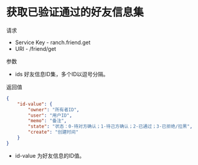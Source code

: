 # 获取已验证通过的好友信息集

请求
- Service Key - ranch.friend.get
- URI - /friend/get

参数
- ids 好友信息ID集，多个ID以逗号分隔。

返回值
```json
{
    "id-value": {
        "owner": "所有者ID",
        "user": "用户ID",
        "memo": "备注",
        "state": "状态：0-待对方确认；1-待己方确认；2-已通过；3-已拒绝/拉黑",
        "create": "创建时间"
    }
}
```

- id-value 为好友信息的ID值。
